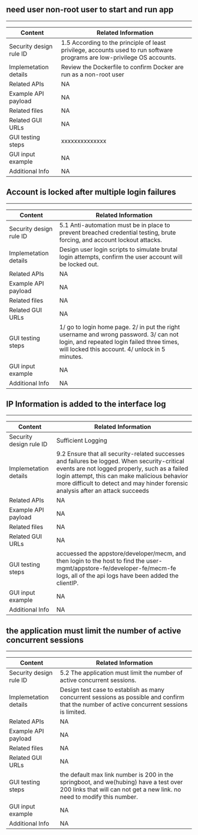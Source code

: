 
## need user non-root user to start and run app  
***
| Content                 | Related Information                                          |
| ----------------------- | ------------------------------------------------------------ |
| Security design rule ID | 1.5 According to the principle of least privilege, accounts used to run software programs are low-privilege OS accounts. |
| Implemetation details   | Review the Dockerfile to confirm Docker are run as a non-root user |
| Related APIs            | NA                      |
| Example API payload     | NA |
| Related files           | NA |
| Related GUI URLs        | NA                          |
| GUI testing steps       | xxxxxxxxxxxxxx |
| GUI input example       | NA             |
| Additional Info         | NA |

## Account is locked after multiple login failures  
***
| Content                 | Related Information                                          |
| ----------------------- | ------------------------------------------------------------ |
| Security design rule ID | 5.1 Anti-automation must be in place to prevent breached credential testing, brute forcing, and account lockout attacks. |
| Implemetation details   | Design user login scripts to simulate brutal login attempts, confirm the user account will be locked out.  |
| Related APIs            | NA                      |
| Example API payload     | NA |
| Related files           | NA |
| Related GUI URLs        | NA                          |
| GUI testing steps       | 1/ go to login home page. 2/ in put the right username and wrong password. 3/ can not login, and repeated login failed three times, will locked this account. 4/ unlock in 5 minutes.  |
| GUI input example       | NA             |
| Additional Info         | NA |

## IP Information is added to the interface log
***
| Content                 | Related Information                                          |
| ----------------------- | ------------------------------------------------------------ |
| Security design rule ID | Sufficient Logging |
| Implemetation details   | 9.2 Ensure that all security-related successes and failures be logged. When security-critical events are not logged properly, such as a failed login attempt, this can make malicious behavior more difficult to detect and may hinder forensic analysis after an attack succeeds |
| Related APIs            | NA                      |
| Example API payload     | NA |
| Related files           | NA |
| Related GUI URLs        | NA                          |
| GUI testing steps       | accuessed the appstore/developer/mecm, and then login to the host to find the user-mgmt/appstore-fe/developer-fe/mecm-fe logs, all of the api logs have been added the clientIP. |
| GUI input example       | NA             |
| Additional Info         | NA |


## the application must limit the number of active concurrent sessions
***
| Content                 | Related Information                                          |
| ----------------------- | ------------------------------------------------------------ |
| Security design rule ID | 5.2 The application must limit the number of active concurrent sessions. |
| Implemetation details   | Design test case to establish as many concurrent sessions as possible and confirm that the number of active concurrent sessions is limited. |
| Related APIs            | NA                      |
| Example API payload     | NA |
| Related files           | NA |
| Related GUI URLs        | NA |
| GUI testing steps       | the default max link number is 200 in the springboot, and we(hubing) have a test over 200 links that will can not get a new link. no need to modify this number. |
| GUI input example       | NA             |
| Additional Info         | NA |

